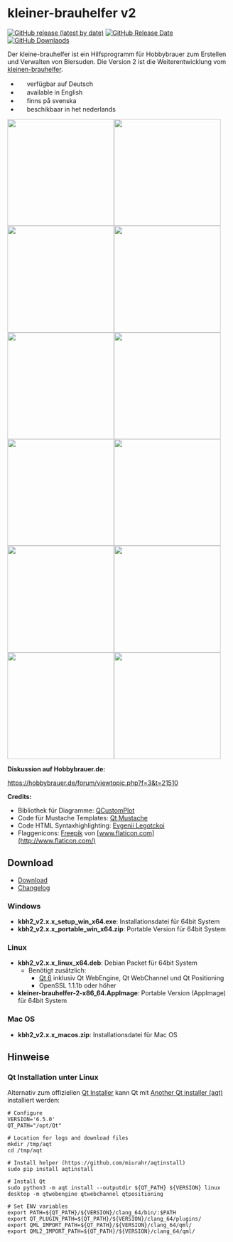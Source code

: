 # kleiner-brauhelfer v2
[![GitHub release (latest by date)](https://img.shields.io/github/v/release/kleiner-brauhelfer/kleiner-brauhelfer-2)](https://github.com/kleiner-brauhelfer/kleiner-brauhelfer-2/releases/latest/)
[![GitHub Release Date](https://img.shields.io/github/release-date/kleiner-brauhelfer/kleiner-brauhelfer-2)](https://github.com/kleiner-brauhelfer/kleiner-brauhelfer-2/releases/latest/)
[![GitHub Downlaods](https://img.shields.io/github/downloads/kleiner-brauhelfer/kleiner-brauhelfer-2/total)](https://github.com/kleiner-brauhelfer/kleiner-brauhelfer-2/releases/latest/)

Der kleine-brauhelfer ist ein Hilfsprogramm für Hobbybrauer zum Erstellen und Verwalten von Biersuden. Die Version 2 ist die Weiterentwicklung vom [kleinen-brauhelfer](http://github.com/Gremmel/kleiner-brauhelfer).

- <img src="kleiner-brauhelfer/images/de.svg" width="16"> verfügbar auf Deutsch
- <img src="kleiner-brauhelfer/images/en.svg" width="16"> available in English
- <img src="kleiner-brauhelfer/images/se.svg" width="16"> finns på svenska
- <img src="kleiner-brauhelfer/images/nl.svg" width="16"> beschikbaar in het nederlands

<img src="doc/sudauswahl.png" width="240"><img src="doc/rezept.png" width="240"><img src="doc/braudaten.png" width="240"><img src="doc/abfuelldaten.png" width="240"><img src="doc/gaerverlauf.png" width="240"><img src="doc/spickzettel.png" width="240"><img src="doc/zusammenfassung.png" width="240"><img src="doc/etikett.png" width="240"><img src="doc/bewertung.png" width="240"><img src="doc/brauuebersicht.png" width="240"><img src="doc/ausruestung.png" width="240"><img src="doc/rohstoffe.png" width="240">

**Diskussion auf Hobbybrauer.de:**

https://hobbybrauer.de/forum/viewtopic.php?f=3&t=21510

**Credits:**
- Bibliothek für Diagramme: [QCustomPlot](http://www.qcustomplot.com)
- Code für Mustache Templates: [Qt Mustache](http://github.com/robertknight/qt-mustache)
- Code HTML Syntaxhighlighting: [Evgenii Legotckoi](http://evileg.com/en/post/218/)
- Flaggenicons: [Freepik](http://www.flaticon.com/authors/freepik) von [www.flaticon.com](http://www.flaticon.com/)


## Download
- [Download](https://github.com/kleiner-brauhelfer/kleiner-brauhelfer-2/releases/latest/)
- [Changelog](CHANGELOG.md)

### Windows
- **kbh2_v2.x.x_setup_win_x64.exe**: Installationsdatei für 64bit System
- **kbh2_v2.x.x_portable_win_x64.zip**: Portable Version für 64bit System

### Linux
- **kbh2_v2.x.x_linux_x64.deb**: Debian Packet für 64bit System
  - Benötigt zusätzlich:
    - [Qt 6](https://www.qt.io/download-qt-installer) inklusiv Qt WebEngine, Qt WebChannel und Qt Positioning
    - OpenSSL 1.1.1b oder höher
- **kleiner-brauhelfer-2-x86_64.AppImage**: Portable Version (AppImage) für 64bit System
  
### Mac OS
- **kbh2_v2.x.x_macos.zip**: Installationsdatei für Mac OS

## Hinweise

### Qt Installation unter Linux
Alternativ zum offiziellen [Qt Installer](http://www.qt.io/download-qt-installer) kann Qt mit [Another Qt installer (aqt)](http://github.com/miurahr/aqtinstall) installiert werden:
```
# Configure
VERSION='6.5.0'
QT_PATH="/opt/Qt"

# Location for logs and download files
mkdir /tmp/aqt
cd /tmp/aqt

# Install helper (https://github.com/miurahr/aqtinstall)
sudo pip install aqtinstall

# Install Qt
sudo python3 -m aqt install --outputdir ${QT_PATH} ${VERSION} linux desktop -m qtwebengine qtwebchannel qtpositioning

# Set ENV variables
export PATH=${QT_PATH}/${VERSION}/clang_64/bin/:$PATH
export QT_PLUGIN_PATH=${QT_PATH}/${VERSION}/clang_64/plugins/
export QML_IMPORT_PATH=${QT_PATH}/${VERSION}/clang_64/qml/
export QML2_IMPORT_PATH=${QT_PATH}/${VERSION}/clang_64/qml/
```
